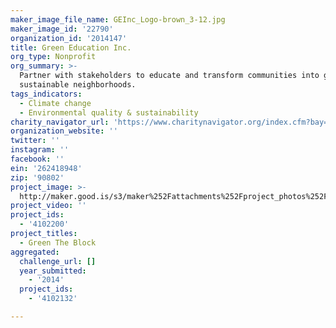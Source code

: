 ```yaml
---
maker_image_file_name: GEInc_Logo-brown_3-12.jpg
maker_image_id: '22790'
organization_id: '2014147'
title: Green Education Inc.
org_type: Nonprofit
org_summary: >-
  Partner with stakeholders to educate and transform communities into green
  sustainable neighborhoods.
tags_indicators:
  - Climate change
  - Environmental quality & sustainability
charity_navigator_url: 'https://www.charitynavigator.org/index.cfm?bay=search.profile&ein=262418948'
organization_website: ''
twitter: ''
instagram: ''
facebook: ''
ein: '262418948'
zip: '90802'
project_image: >-
  http://maker.good.is/s3/maker%252Fattachments%252Fproject_photos%252Fimages%252F22790%252Fdisplay%252FGEInc_Logo-brown_3-12.jpg=c570x385
project_video: ''
project_ids:
  - '4102200'
project_titles:
  - Green The Block
aggregated:
  challenge_url: []
  year_submitted:
    - '2014'
  project_ids:
    - '4102132'

---
```

